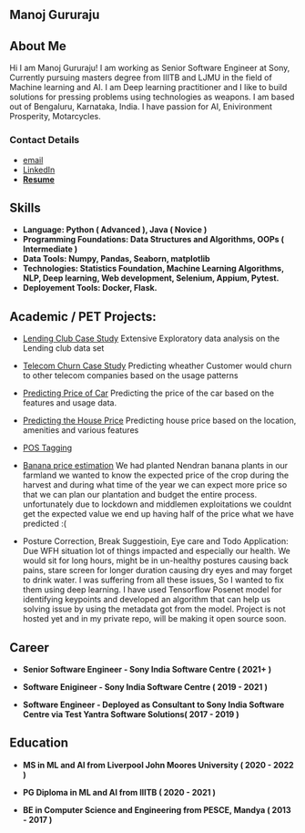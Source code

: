 ## Manoj Gururaju

## About Me

Hi I am Manoj Gururaju! I am working as Senior Software Engineer at Sony, Currently pursuing masters degree from IIITB and LJMU in the field of Machine learning and AI. I am Deep learning practitioner and I like to build solutions for pressing problems using technologies as weapons. I am based out of Bengaluru, Karnataka, India. I have passion for AI, Enivironment Prosperity, Motarcycles.


### Contact Details

- [email](manojgururaju55@gmail.com)
- [LinkedIn](https://www.linkedin.com/in/manoj-gururaju/)
- **[Resume](https://drive.google.com/file/d/1ecXq0f_Vz8gfBQ3DBgsQ2b7MsJCvR1pk/view?usp=sharing)**


## Skills

- **Language: Python ( Advanced ), Java ( Novice )**
- **Programming Foundations: Data Structures and Algorithms, OOPs ( Intermediate )**
- **Data Tools: Numpy, Pandas, Seaborn, matplotlib**
- **Technologies: Statistics Foundation, Machine Learning Algorithms, NLP, Deep learning, Web development, Selenium, Appium, Pytest.**
- **Deployement Tools: Docker, Flask.**

## Academic / PET Projects:

- [Lending Club Case Study](https://www.kaggle.com/manojgururaju/lending-club-case-study)
Extensive Exploratory data analysis on the Lending club data set

- [Telecom Churn Case Study](https://www.kaggle.com/manojgururaju/telecom-churn)
Predicting wheather Customer would churn to other telecom companies based on the usage patterns

- [Predicting Price of Car](https://www.kaggle.com/manojgururaju/predicting-the-price-of-car-based-on-its-features)
Predicting the price of the car based on the features and usage data.

- [Predicting the House Price](https://www.kaggle.com/manojgururaju/advanced-regression)
Predicting house price based on the location, amenities and various features

- [POS Tagging](https://www.kaggle.com/manojgururaju/pos-tagging)

- [Banana price estimation](https://www.kaggle.com/manojgururaju/banana-price-prediction-and-eda)
We had planted Nendran banana plants in our farmland we wanted to know the expected price of the crop during the harvest and during what time of the year we can expect more price so that we can plan our plantation and budget the entire process. unfortunately due to lockdown and middlemen exploitations we couldnt get the expected value we end up having half of the  price what we have predicted :(

- Posture Correction, Break Suggestioin, Eye care and Todo Application:
Due WFH situation lot of things impacted and especially our health. We would sit for long hours, might be in un-healthy postures causing back pains, stare screen for longer duration causing dry eyes and may forget to drink water. I was suffering from all these issues, So I wanted to fix them using deep learning. I have used Tensorflow Posenet model
for identifying keypoints and developed an algorithm that can help us solving issue by using the metadata got from the model. Project is not hosted yet and in my private repo, will be making it open source soon.


## Career

- **Senior Software Engineer - Sony India Software Centre ( 2021+ )**

- **Software Enigineer - Sony India Software Centre ( 2019 - 2021 )**

- **Software Engineer - Deployed as Consultant to Sony India Software Centre via Test Yantra Software Solutions( 2017 - 2019 )**

## Education

- **MS in ML and AI from Liverpool John Moores University ( 2020 - 2022 )**

- **PG Diploma in ML and AI from IIITB ( 2020 - 2021 )**

- **BE in Computer Science and Engineering from PESCE, Mandya ( 2013 - 2017 )**
